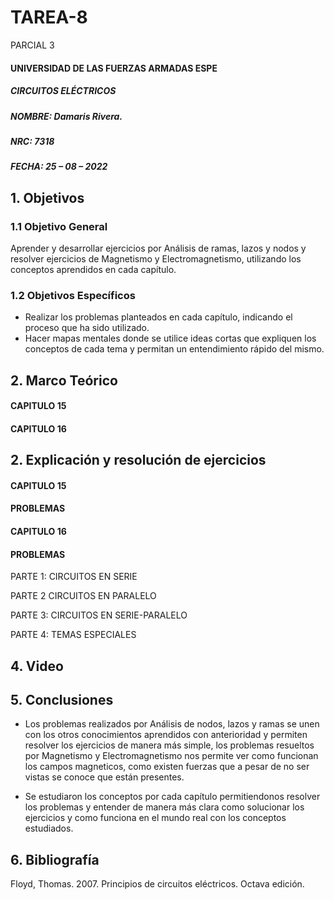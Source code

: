 # TAREA-8
PARCIAL 3

#### UNIVERSIDAD DE LAS FUERZAS ARMADAS ESPE
##### CIRCUITOS ELÉCTRICOS
##### NOMBRE: Damaris Rivera.
##### NRC: 7318                                                                                                                  
##### FECHA: 25 – 08 – 2022

## 1. Objetivos 
  
### 1.1 Objetivo General

Aprender y desarrollar ejercicios por Análisis de ramas, lazos y nodos y resolver ejercicios de Magnetismo y Electromagnetismo, utilizando los conceptos aprendidos en cada capítulo.
	
### 1.2 Objetivos Específicos
        
- Realizar los problemas planteados en cada capítulo, indicando el proceso que ha sido utilizado.
- Hacer mapas mentales donde se utilice ideas cortas que expliquen los conceptos de cada tema y permitan un entendimiento rápido del mismo.
	
## 2. Marco Teórico

#### CAPITULO 15 



#### CAPITULO 16




## 2. Explicación y resolución de ejercicios

#### CAPITULO 15

#### PROBLEMAS 



#### CAPITULO 16

#### PROBLEMAS 

PARTE 1: CIRCUITOS EN SERIE



PARTE 2 CIRCUITOS EN PARALELO


PARTE 3: CIRCUITOS EN SERIE-PARALELO

PARTE 4: TEMAS ESPECIALES



## 4. Video



## 5. Conclusiones

- Los problemas realizados por Análisis de nodos, lazos y ramas se unen con los otros conocimientos aprendidos con anterioridad y permiten resolver los ejercicios de manera más simple, los problemas resueltos por Magnetismo y Electromagnetismo nos permite ver como funcionan los campos magneticos, como existen fuerzas que a pesar de no ser vistas se conoce que están presentes.

- Se estudiaron los conceptos por cada capítulo permitiendonos resolver los problemas y entender de manera más clara como solucionar los ejercicios y como funciona en el mundo real con los conceptos estudiados.

## 6. Bibliografía

Floyd, Thomas. 2007. Principios de circuitos eléctricos. Octava edición.
